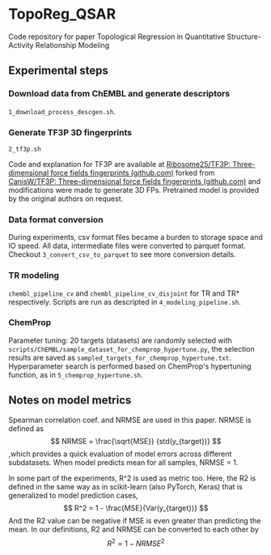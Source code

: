 # TopoReg_QSAR
Code repository for paper Topological Regression in Quantitative Structure-Activity Relationship Modeling





## Experimental steps

### Download data from ChEMBL and generate descriptors

`1_download_process_descgen.sh`. 

### Generate TF3P 3D fingerprints

`2_tf3p.sh`

Code and explanation for TF3P are available at [Ribosome25/TF3P: Three-dimensional force fields fingerprints (github.com)](https://github.com/Ribosome25/TF3P)   forked from [CanisW/TF3P: Three-dimensional force fields fingerprints (github.com)](https://github.com/CanisW/TF3P) and modifications were made to generate 3D FPs. Pretrained model is provided by the original authors on request. 

### Data format conversion

During experiments, csv format files became a burden to storage space and IO speed. All data, intermediate files were converted to parquet format. Checkout `3_convert_csv_to_parquet` to see more conversion details. 

### TR modeling

`chembl_pipeline_cv` and `chembl_pipeline_cv_disjoint` for TR and TR* respectively. Scripts are run as descripted in `4_modeling_pipeline.sh`. 

### ChemProp

Parameter tuning: 20 targets (datasets) are randomly selected with `scripts/ChEMBL/sample_dataset_for_chemprop_hypertune.py`, the selection results are saved as `sampled_targets_for_chemprop_hypertune.txt`. Hyperparameter search is performed based on ChemProp's hypertuning function, as in `5_chemprop_hypertune.sh`. 



## Notes on model metrics

Spearman correlation coef. and NRMSE are used in this paper. NRMSE is defined as 
$$
NRMSE = \frac{\sqrt{MSE}} {std(y_{target})}
$$
,which provides a quick evaluation of model errors across different subdatasets. When model predicts mean for all samples, NRMSE = 1. 

In some part of the experiments, R^2 is used as metric too. Here, the R2 is defined in the same way as in scikit-learn (also PyTorch, Keras) that is generalized to model prediction cases, 
$$
R^2 = 1 - \frac{MSE}{Var(y_{target})}
$$
And the R2 value can be negative if MSE is even greater than predicting the mean. In our definitions, R2 and NRMSE can be converted to each other by 
$$
R^2 = 1 - NRMSE^2
$$
